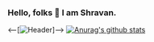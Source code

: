 ### Hello, folks 👋 I am Shravan.

<!--
**Shravan-1908/Shravan-1908** is a ✨ _special_ ✨ repository because its `README.md` (this file) appears on your GitHub profile.

Here are some ideas to get you started:

- 🔭 I’m currently working on ...
- 🌱 I’m currently learning ...
- 👯 I’m looking to collaborate on ...
- 🤔 I’m looking for help with ...
- 💬 Ask me about ...
- 📫 How to reach me: ...
- 😄 Pronouns: ...
- ⚡ Fun fact: ...
-->
<--[![Header](https://raw.githubusercontent.com/Shravan-1908/Shravan-1908/header.png)]-->
[![Anurag's github stats](https://github-readme-stats.vercel.app/api?username=shravan-1908)](https://github.com/anuraghazra/github-readme-stats)
